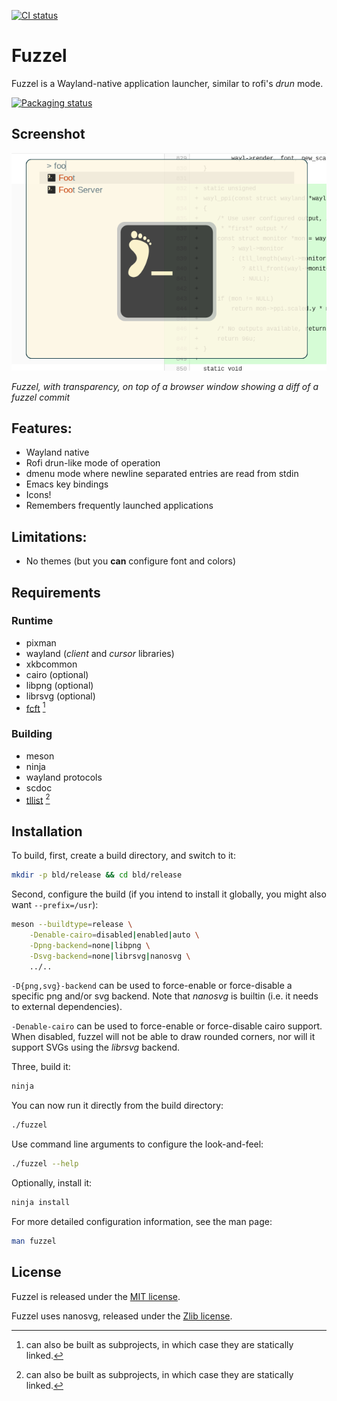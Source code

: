 [![CI status](https://ci.codeberg.org/api/badges/dnkl/fuzzel/status.svg)](https://ci.codeberg.org/dnkl/fuzzel)

# Fuzzel

Fuzzel is a Wayland-native application launcher, similar to rofi's
_drun_ mode.

[![Packaging status](https://repology.org/badge/vertical-allrepos/fuzzel.svg)](https://repology.org/project/fuzzel/versions)


## Screenshot

![Screenshot](doc/screenshot.png)

_Fuzzel, with transparency, on top of a browser window showing a diff of a fuzzel commit_


## Features:

- Wayland native
- Rofi drun-like mode of operation
- dmenu mode where newline separated entries are read from stdin
- Emacs key bindings
- Icons!
- Remembers frequently launched applications


## Limitations:

- No themes (but you **can** configure font and colors)


## Requirements

### Runtime

* pixman
* wayland (_client_ and _cursor_ libraries)
* xkbcommon
* cairo (optional)
* libpng (optional)
* librsvg (optional)
* [fcft](https://codeberg.org/dnkl/fcft) [^1]

[^1]: can also be built as subprojects, in which case they are
    statically linked.


### Building

* meson
* ninja
* wayland protocols
* scdoc
* [tllist](https://codeberg.org/dnkl/tllist) [^1]


## Installation

To build, first, create a build directory, and switch to it:
```sh
mkdir -p bld/release && cd bld/release
```

Second, configure the build (if you intend to install it globally, you
might also want `--prefix=/usr`):
```sh
meson --buildtype=release \
    -Denable-cairo=disabled|enabled|auto \
    -Dpng-backend=none|libpng \
    -Dsvg-backend=none|librsvg|nanosvg \
    ../..
```

`-D{png,svg}-backend` can be used to force-enable or force-disable a
specific png and/or svg backend. Note that _nanosvg_ is builtin
(i.e. it needs to external dependencies).

`-Denable-cairo` can be used to force-enable or force-disable cairo
support. When disabled, fuzzel will not be able to draw rounded
corners, nor will it support SVGs using the _librsvg_ backend.

Three, build it:
```sh
ninja
```

You can now run it directly from the build directory:
```sh
./fuzzel
```

Use command line arguments to configure the look-and-feel:
```sh
./fuzzel --help
```

Optionally, install it:
```sh
ninja install
```

For more detailed configuration information, see the man page:
```sh
man fuzzel
```


## License

Fuzzel is released under the [MIT license](LICENSE).

Fuzzel uses nanosvg, released under the [Zlib
license](3rd-party/nanosvg/LICENSE.txt).
